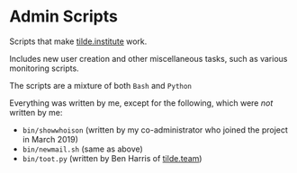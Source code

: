 # Admin Scripts

Scripts that make [tilde.institute](https://tilde.institute) work. 

Includes new user creation
and other miscellaneous tasks, such as various monitoring scripts.  

The scripts are a mixture of both `Bash` and `Python`  

Everything was written by me, except for the following, which were *not* written by me:
  * `bin/showwhoison` (written by my co-administrator who joined the project in March 2019)
  * `bin/newmail.sh` (same as above)
  * `bin/toot.py` (written by Ben Harris of [tilde.team](https://tilde.team))

